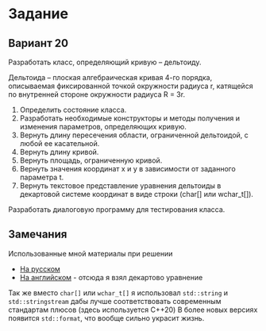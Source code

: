 # Задание

## Вариант 20

Разработать класс, определяющий кривую – дельтоиду.

Дельтоида – плоская алгебраическая кривая 4-го порядка, описываемая фиксированной точкой окружности радиуса r, катящейся по внутренней стороне окружности радиуса R = 3r.

1) Определить состояние класса.
2) Разработать необходимые конструкторы и методы получения и изменения параметров, определяющих кривую.
3) Вернуть длину пересечения области, ограниченной дельтоидой, с любой ее касательной.
4) Вернуть длину кривой.
5) Вернуть площадь, ограниченную кривой.
6) Вернуть значения координат x и y в зависимости от заданного параметра t.
7) Вернуть текстовое представление уравнения дельтоиды в декартовой системе координат в виде строки (char[] или wchar_t[]).

Разработать диалоговую программу для тестирования класса.

## Замечания
Использованные мной материалы при решении
- [На русском](https://wp.wiki-wiki.ru/wp/index.php/%D0%94%D0%B5%D0%BB%D1%8C%D1%82%D0%BE%D0%B8%D0%B4%D0%B0)
- [На английском](https://mathcurve.com/courbes2d.gb/deltoid/deltoid.shtml) - отсюда я взял декартово уравнение

Так же вместо `char[]` или `wchar_t[]` я использовал `std::string` и `std::stringstream` 
дабы лучше соответствовать современным стандартам плюсов (здесь используется C++20)
В более новых версиях появится `std::format`, что вообще сильно украсит жизнь.